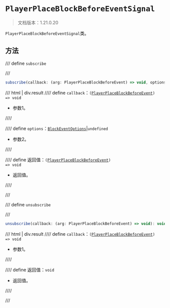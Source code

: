 # `PlayerPlaceBlockBeforeEventSignal`

> 文档版本：1.21.0.20

`PlayerPlaceBlockBeforeEventSignal`类。

## 方法

/// define
`subscribe`


///

```js
subscribe(callback: (arg: PlayerPlaceBlockBeforeEvent) => void, options?: BlockEventOptions): (arg: PlayerPlaceBlockBeforeEvent) => void
```

/// html | div.result
//// define
`callback`：<code>(<a href="../playerplaceblockbeforeevent/">PlayerPlaceBlockBeforeEvent</a>) =&gt; void</code>

- 参数1。


////

//// define
`options`：[`BlockEventOptions`](../blockeventoptions.md)|`undefined`

- 参数2。


////

//// define
返回值：<code>(<a href="../playerplaceblockbeforeevent/">PlayerPlaceBlockBeforeEvent</a>) =&gt; void</code>

- 返回值。


////

///


/// define
`unsubscribe`


///

```js
unsubscribe(callback: (arg: PlayerPlaceBlockBeforeEvent) => void): void
```

/// html | div.result
//// define
`callback`：<code>(<a href="../playerplaceblockbeforeevent/">PlayerPlaceBlockBeforeEvent</a>) =&gt; void</code>

- 参数1。


////

//// define
返回值：`void`

- 返回值。


////

///

